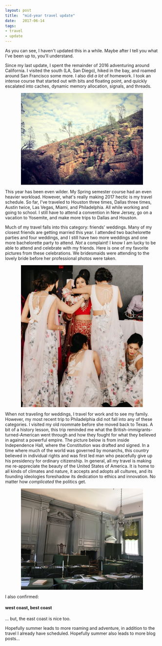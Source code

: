 ```yaml
---
layout: post
title:  "mid-year travel update"
date:   2017-06-14
tags: 
- travel
- update
---
```


As you can see, I haven't updated this in a while. Maybe after I tell you what I've been up to, you'll understand.

Since my last update, I spent the remainder of 2016 adventuring around California. I visited the south (LA, San Diego), hiked in the bay, and roamed around San Francisco some more. I also did *a lot* of homework. I took an intense course that started out with bits and floating point, and quickly escalated into caches, dynamic memory allocation, signals, and threads. 

<div style="text-align: center;"><img src="/assets/imgs/pinnacles.jpg" alt="pinnacles" align="middle" width="400px"></div>

This year has been even wilder. My Spring semester course had an even heavier workload. However, what's really making 2017 hectic is my travel schedule. So far, I've traveled to Houston three times, Dallas three times, Austin twice, Las Vegas, Miami, and Philadelphia. All while working and going to school. I still have to attend a convention in New Jersey, go on a vacation to Yosemite, and make more trips to Dallas and Houston.

Much of my travel falls into this category: friends' weddings. Many of my closest friends are getting married this year. I attended two bachelorette parties and four weddings, and I still have two more weddings and one more bachelorette party to attend. *Not* a complaint! I know I am lucky to be able to attend and celebrate with my friends. Here is one of my favorite pictures from these celebrations. We bridesmaids were attending to the lovely bride before her professional photos were taken. 

<div style="text-align: center;"><img src="/assets/imgs/bridesmaids.jpg" alt="bridesmaids" align="middle" width="400px"></div>

When not traveling for weddings, I travel for work and to see my family. However, my most recent trip to Philadelphia did not fall into any of these categories. I visited my old roommate before she moved back to Texas. A bit of a history lesson, this trip reminded me what the British-immigrants-turned-American went through and how they fought for what they believed in against a powerful empire. The picture below is from inside Independence Hall, where the Constitution was drafted and signed. In a time where much of the world was governed by monarchs, this country believed in individual rights and was first led man who peacefully give up his presidency for ordinary citizenship. In general, all my travel is making me re-appreciate the beauty of the United States of America. It is home to all kinds of climates and nature, it accepts and adopts all cultures, and its founding ideologies foreshadow its dedication to ethics and innovation. No matter how *complicated* the politics get.


<div style="text-align: center;"><img src="/assets/imgs/indephall.jpg" alt="independence hall" align="middle" width="400px"></div>

I also confirmed: 
<h4>west coast, best coast</h4>
... but, the east coast is nice too.

Hopefully summer leads to more roaming and adventure, in addition to the travel I already have scheduled. Hopefully summer also leads to more blog posts...

